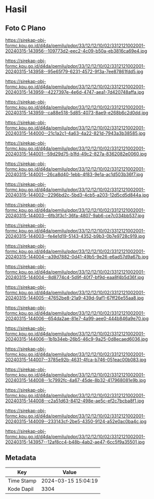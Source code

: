 # Hasil

## Foto C Plano

https://sirekap-obj-formc.kpu.go.id/d4da/pemilu/pdpr/33/12/12/10/02/3312121002001-20240315-143956--109773d2-eec2-4c09-b50a-eb3816ca69e4.jpg

https://sirekap-obj-formc.kpu.go.id/d4da/pemilu/pdpr/33/12/12/10/02/3312121002001-20240315-143958--95e65f79-6231-4572-9f3a-7ee87861fdd5.jpg

https://sirekap-obj-formc.kpu.go.id/d4da/pemilu/pdpr/33/12/12/10/02/3312121002001-20240315-143959--4227397e-4e6d-4747-aea1-7d420748affa.jpg

https://sirekap-obj-formc.kpu.go.id/d4da/pemilu/pdpr/33/12/12/10/02/3312121002001-20240315-143959--ca88e518-5d85-4073-8ae9-e268b6c2d0dd.jpg

https://sirekap-obj-formc.kpu.go.id/d4da/pemilu/pdpr/33/12/12/10/02/3312121002001-20240315-144000--21c1a2c1-4a63-4a22-821d-7943a3b38585.jpg

https://sirekap-obj-formc.kpu.go.id/d4da/pemilu/pdpr/33/12/12/10/02/3312121002001-20240315-144001--59d29d75-b1fd-49c2-827a-8362082e0060.jpg

https://sirekap-obj-formc.kpu.go.id/d4da/pemilu/pdpr/33/12/12/10/02/3312121002001-20240315-144001--26ca8d40-1ebb-4f83-9e1a-ac1d503b36f7.jpg

https://sirekap-obj-formc.kpu.go.id/d4da/pemilu/pdpr/33/12/12/10/02/3312121002001-20240315-144002--2296bd2c-5bd3-4cb5-a203-12d5cd5d844a.jpg

https://sirekap-obj-formc.kpu.go.id/d4da/pemilu/pdpr/33/12/12/10/02/3312121002001-20240315-144003--6fb3f3c1-36fa-4807-9ab6-ce7c034bb537.jpg

https://sirekap-obj-formc.kpu.go.id/d4da/pemilu/pdpr/33/12/12/10/02/3312121002001-20240315-144003--fe4e1d19-5143-4352-b9b3-0b7e9728c919.jpg

https://sirekap-obj-formc.kpu.go.id/d4da/pemilu/pdpr/33/12/12/10/02/3312121002001-20240315-144004--a39d7882-0d41-49b5-9e26-e6ad57d9a67b.jpg

https://sirekap-obj-formc.kpu.go.id/d4da/pemilu/pdpr/33/12/12/10/02/3312121002001-20240315-144004--8d8774c4-5d9f-40f7-bf9d-eaa8f4b5d36f.jpg

https://sirekap-obj-formc.kpu.go.id/d4da/pemilu/pdpr/33/12/12/10/02/3312121002001-20240315-144005--47652be8-21a9-439d-9af1-67ff26e55aa8.jpg

https://sirekap-obj-formc.kpu.go.id/d4da/pemilu/pdpr/33/12/12/10/02/3312121002001-20240315-144006--654da2ae-81e7-4a99-aee0-444b846a9e70.jpg

https://sirekap-obj-formc.kpu.go.id/d4da/pemilu/pdpr/33/12/12/10/02/3312121002001-20240315-144006--1b1b34eb-26b5-46c9-9a25-0d8ecaed6036.jpg

https://sirekap-obj-formc.kpu.go.id/d4da/pemilu/pdpr/33/12/12/10/02/3312121002001-20240315-144007--3785e92b-4631-4fca-b746-051eac00b083.jpg

https://sirekap-obj-formc.kpu.go.id/d4da/pemilu/pdpr/33/12/12/10/02/3312121002001-20240315-144008--1c7992fc-4a67-45de-8b32-417968081e9b.jpg

https://sirekap-obj-formc.kpu.go.id/d4da/pemilu/pdpr/33/12/12/10/02/3312121002001-20240315-144008--c2a51d63-8412-498e-ae5c-ef2c7bcba8f1.jpg

https://sirekap-obj-formc.kpu.go.id/d4da/pemilu/pdpr/33/12/12/10/02/3312121002001-20240315-144009--233143cf-2be5-4350-9124-a52e0ac0ba4c.jpg

https://sirekap-obj-formc.kpu.go.id/d4da/pemilu/pdpr/33/12/12/10/02/3312121002001-20240315-143957--12af8cc4-b48b-4ab2-ae47-6cc5f9a35501.jpg


## Metadata

| Key        | Value               |
| ---------- | ------------------- |
| Time Stamp | 2024-03-15 15:04:19 |
| Kode Dapil | 3304                |



